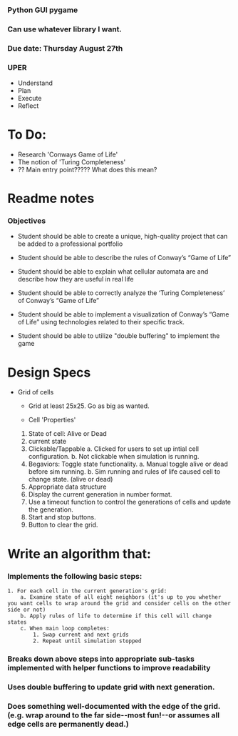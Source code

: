 ### Python GUI pygame
### Can use whatever library I want. 
### Due date: Thursday August 27th
### UPER 
- Understand 
- Plan 
- Execute
- Reflect

# To Do: 
-	Research 'Conways Game of Life'
-	The notion of 'Turing Completeness'
-	?? Main entry point????? What does this mean?

# Readme notes
### Objectives
- Student should be able to create a unique, high-quality project that can be added to a professional portfolio

- Student should be able to describe the rules of Conway’s “Game of Life”

- Student should be able to explain what cellular automata are and describe how they are useful in real life

- Student should be able to correctly analyze the ‘Turing Completeness’ of Conway’s “Game of Life”

- Student should be able to implement a visualization of Conway’s “Game of Life” using technologies related to their specific track.

- Student should be able to utilize "double buffering" to implement the game

# Design Specs
- Grid of cells
	- Grid at least 25x25. Go as big as wanted. 

	- Cell 'Properties'
	1. State of cell: Alive or Dead
	2. current state
	3. Clickable/Tappable
		a. Clicked for users to set up intial cell configuration.
		b. Not clickable when simulation is running.  
	4. Begaviors: Toggle state functionality. 
		a. Manual toggle alive or dead before sim running. 
		b. Sim running and rules of life caused cell to change state. (alive or dead)
	5. Appropriate data structure
	6. Display the current generation in number format. 
	7. Use a timeout function to control the generations of cells and update the generation. 
	8. Start and stop buttons. 
	9. Button to clear the grid. 

# Write an algorithm that:
### Implements the following basic steps:
	1. For each cell in the current generation's grid:
		a. Examine state of all eight neighbors (it's up to you whether you want cells to wrap around the grid and consider cells on the other side or not)
		b. Apply rules of life to determine if this cell will change states
		c. When main loop completes:
			1. Swap current and next grids
			2. Repeat until simulation stopped
### Breaks down above steps into appropriate sub-tasks implemented with helper functions to improve readability

### Uses double buffering to update grid with next generation.

### Does something well-documented with the edge of the grid. (e.g. wrap around to the far side--most fun!--or assumes all edge cells are permanently dead.)